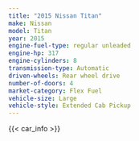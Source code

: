 ```yaml
---
title: "2015 Nissan Titan"
make: Nissan
model: Titan
year: 2015
engine-fuel-type: regular unleaded
engine-hp: 317
engine-cylinders: 8
transmission-type: Automatic
driven-wheels: Rear wheel drive
number-of-doors: 4
market-category: Flex Fuel
vehicle-size: Large
vehicle-style: Extended Cab Pickup
---
```


{{< car_info >}}
